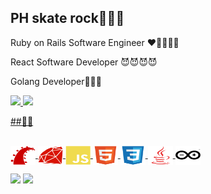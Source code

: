 ## PH skate rock🍕🥓🍺

Ruby on Rails Software Engineer ❤🎃💎💎💎

React Software Developer 😈😈😈😈

Golang Developer🧠🧠🧠



 <div>
  <a href="https://github.com/pauloskaterock">
  <img height="180em" src="https://github-readme-stats.vercel.app/api?username=pauloskaterock&show_icons=true&theme=dracula&include_all_commits=true&count_private=true"/>
  <img height="180em" src="https://github-readme-stats.vercel.app/api/top-langs/?username=pauloskaterock&layout=compact&langs_count=7&theme=dracula"/>
</div>
 
  ##🍕🍺
  
  <div style="display: inline_block"><br>
  <img align="center" alt="PH-Rails" height="30" width="40" src="https://raw.githubusercontent.com/devicons/devicon/master/icons/rails/rails-plain.svg">
  <img align="center" alt="PH-Ruby" height="30" width="40" src="https://raw.githubusercontent.com/devicons/devicon/master/icons/ruby/ruby-plain.svg">
  <img align="center" alt="PH-Js" height="30" width="40" src="https://raw.githubusercontent.com/devicons/devicon/master/icons/javascript/javascript-plain.svg">
  <img align="center" alt="PH-HTML" height="30" width="40" src="https://raw.githubusercontent.com/devicons/devicon/master/icons/html5/html5-original.svg">
  <img align="center" alt="PH-CSS" height="30" width="40" src="https://raw.githubusercontent.com/devicons/devicon/master/icons/css3/css3-original.svg">
    <img align="center" alt="PH-CSS" height="30" width="40" src="https://raw.githubusercontent.com/devicons/devicon/master/icons/java/java-plain.svg">
   <img align="center" alt="PH-CSS" height="30" width="40" src="https://raw.githubusercontent.com/devicons/devicon/master/icons/arduino/arduino-plain.svg">
</div>
 
  
  <div> 

  <a href = "mailto:phtynkers@gmail.com"><img src="https://img.shields.io/badge/-Gmail-%23333?style=for-the-badge&logo=gmail&logoColor=white" target="_blank"></a>
  <a href="https://www.linkedin.com/in/pauloengenharia5/" target="_blank"><img src="https://img.shields.io/badge/-LinkedIn-%230077B5?style=for-the-badge&logo=linkedin&logoColor=white" target="_blank"></a> 
   
 
 
 
</div>

